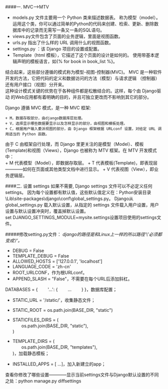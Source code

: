 ####一. MVC-->MTV   
- models.py 文件主要用一个 Python 类来描述数据表。 称为模型（model）。  
运用这个类，你可以通过简单的Python的代码来创建、检索、更新、删除数据库中的记录而无需写一条又一条的SQL语句。  
- views.py文件包含了页面的业务逻辑，里面是视图函数。  
- urls.py 指出了什么样的 URL 调用什么的视图函数。  
- settings.py ：该 Django 项目的设置或配置。
- Template（html 模板），它描述了这个页面的设计是如何的。 使用带基本逻辑声明的模板语言，如{% for book in book_list %}。  

结合起来，这些部分遵循的模式称为模型-视图-控制器(MVC)。
MVC 是一种软件开发的方法，它把代码的定义和数据访问的方法（模型）与请求逻辑 （控制器）还有用户接口（视图）分开来。  
这种设计模式关键的优势在于各种组件都是松散结合的。这样，每个由 Django驱动 的Web应用都有着明确的目的，并且可独立更改而不影响到其它的部分。  

Django 遵循 MVC 模式，是一种 MVC 框架:  

    + M，数据存取部分，由django数据库层处理。
    + V，选择显示哪些数据要显示以及怎样显示的部分，由视图和模板处理。
    + C，根据用户输入委派视图的部分，由 Django 框架根据 URLconf 设置，对给定 URL 调用适当的 Python 函数。  
由于 C 由框架自行处理，而 Django 里更关注的是模型（Model）、模板(Template)和视图（Views），Django 也被称为 MTV 框架。在 MTV 开发模式中：  
    + M 代表模型（Model），即数据存取层。
    + T 代表模板(Template)，即表现层————如何在页面或其他类型文档中进行显示。
    + V 代表视图（View），即业务逻辑层。


####二. 设置 settings
如果不需要, Django settings 文件可以不必定义任何 settings。
因为每个设置都有默认值，这些默认值定义在：Python安装目录\Lib\site-packages\django\conf\global_settings.py。
Django从 global_settings.py 载入默认设置，从指定的 settings 文件载入用户设置，用户设置与默认设置冲突时，覆盖掉默认设置。  
set DJANGO_SETTINGS_MODULE=mysite.settings设置项目使用的settings文件。  

#####修改setting.py文件：
*django的路径是和Linux上一样的所以路径‘\’必须都变成‘/’。*

- DEBUG = False   
- TEMPLATE_DEBUG = False  
- ALLOWED_HOSTS = ['127.0.0.1', 'localhost']
- LANGUAGE_CODE = 'zh-cn'
- ROOT_URLCONF，作为根URLconf。
- APPEND_SLASH = "False"，不需要在每个URL后添加斜杠。

DATABASES = {
　　'...': {
　　...
　　}
}，数据库配置；

- STATIC_URL = '/static/'，收集静态文件；
- STATIC_ROOT = os.path.join(BASE_DIR, "static")  
- STATICFILES_DIRS = (  
　　os.path.join(BASE_DIR, "static"),   
)

- TEMPLATE_DIRS = (  
　　os.path.join(BASE_DIR, "templates"),   
)，加载静态模板；

- INSTALLED_APPS = [
...]，加入新建立的app；

查看你修改了哪些设置————显示当前settings文件与Django默认设置的不同之处：python manage.py diffsettings 
